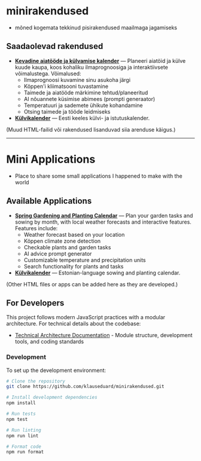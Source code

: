 # minirakendused

* mõned kogemata tekkinud pisirakendused maailmaga jagamiseks

## Saadaolevad rakendused

- **[Kevadine aiatööde ja külvamise kalender](https://klauseduard.github.io/minirakendused/gardening_calendar.html)** — Planeeri aiatöid ja külve kuude kaupa, koos kohaliku ilmaprognoosiga ja interaktiivsete võimalustega. Võimalused:
  - Ilmaprognoosi kuvamine sinu asukoha järgi
  - Köppen'i kliimatsooni tuvastamine
  - Taimede ja aiatööde märkimine tehtud/planeeritud
  - AI nõuannete küsimise abimees (prompti generaator)
  - Temperatuuri ja sademete ühikute kohandamine
  - Otsing taimede ja tööde leidmiseks
- **[Külvikalender](https://klauseduard.github.io/minirakendused/külvikalender.html)** — Eesti keeles külvi- ja istutuskalender.

(Muud HTML-failid või rakendused lisanduvad siia arenduse käigus.)

---

# Mini Applications

* Place to share some small applications I happened to make with the world

## Available Applications

- **[Spring Gardening and Planting Calendar](https://klauseduard.github.io/minirakendused/gardening_calendar.html)** — Plan your garden tasks and sowing by month, with local weather forecasts and interactive features. Features include:
  - Weather forecast based on your location
  - Köppen climate zone detection
  - Checkable plants and garden tasks
  - AI advice prompt generator
  - Customizable temperature and precipitation units
  - Search functionality for plants and tasks
- **[Külvikalender](https://klauseduard.github.io/minirakendused/külvikalender.html)** — Estonian-language sowing and planting calendar.

(Other HTML files or apps can be added here as they are developed.)

## For Developers

This project follows modern JavaScript practices with a modular architecture. For technical details about the codebase:

- [Technical Architecture Documentation](docs/technical-architecture.md) - Module structure, development tools, and coding standards

### Development

To set up the development environment:

```bash
# Clone the repository
git clone https://github.com/klauseduard/minirakendused.git

# Install development dependencies
npm install

# Run tests
npm test

# Run linting
npm run lint

# Format code
npm run format
```
